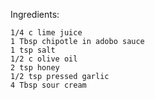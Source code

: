 Ingredients:

    1/4 c lime juice
    1 Tbsp chipotle in adobo sauce
    1 tsp salt
    1/2 c olive oil
    2 tsp honey
    1/2 tsp pressed garlic
    4 Tbsp sour cream
